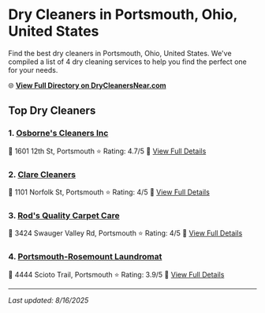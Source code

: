 # Dry Cleaners in Portsmouth, Ohio, United States

Find the best dry cleaners in Portsmouth, Ohio, United States. We've compiled a list of 4 dry cleaning services to help you find the perfect one for your needs.

🌐 **[View Full Directory on DryCleanersNear.com](https://drycleanersnear.com/city/US/Ohio/Portsmouth)**

## Top Dry Cleaners

### 1. [Osborne's Cleaners Inc](https://drycleanersnear.com/dryCleaner/6870702af0d34636f22da0ad/osborne-s-cleaners-inc)
📍 1601 12th St, Portsmouth
⭐ Rating: 4.7/5
🔗 [View Full Details](https://drycleanersnear.com/dryCleaner/6870702af0d34636f22da0ad/osborne-s-cleaners-inc)

### 2. [Clare Cleaners](https://drycleanersnear.com/dryCleaner/68707028f0d34636f22da07a/clare-cleaners)
📍 1101 Norfolk St, Portsmouth
⭐ Rating: 4/5
🔗 [View Full Details](https://drycleanersnear.com/dryCleaner/68707028f0d34636f22da07a/clare-cleaners)

### 3. [Rod's Quality Carpet Care](https://drycleanersnear.com/dryCleaner/68707032f0d34636f22da1ed/rod-s-quality-carpet-care)
📍 3424 Swauger Valley Rd, Portsmouth
⭐ Rating: 4/5
🔗 [View Full Details](https://drycleanersnear.com/dryCleaner/68707032f0d34636f22da1ed/rod-s-quality-carpet-care)

### 4. [Portsmouth-Rosemount Laundromat](https://drycleanersnear.com/dryCleaner/68707030f0d34636f22da18a/portsmouth-rosemount-laundromat)
📍 4444 Scioto Trail, Portsmouth
⭐ Rating: 3.9/5
🔗 [View Full Details](https://drycleanersnear.com/dryCleaner/68707030f0d34636f22da18a/portsmouth-rosemount-laundromat)


---

*Last updated: 8/16/2025*
